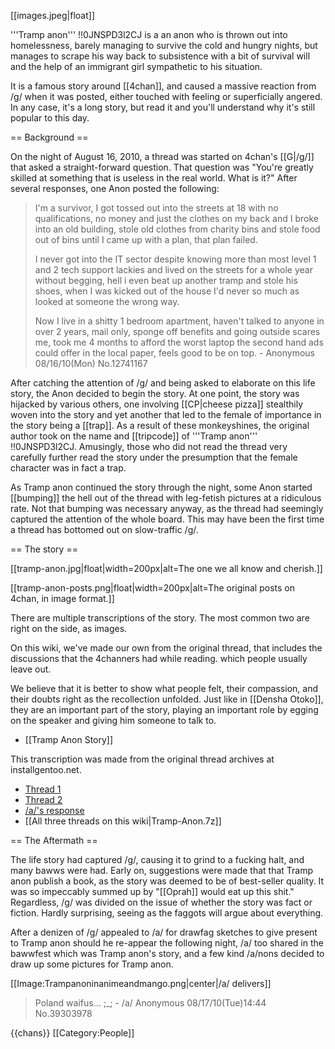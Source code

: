 [[images.jpeg|float]]

'''Tramp anon''' !!0JNSPD3l2CJ is a an anon who is thrown out into homelessness, barely managing to survive the cold and hungry nights, but manages to scrape his way back to subsistence with a bit of survival will and the help of an immigrant girl sympathetic to his situation. 

It is a famous story around [[4chan]], and caused a massive reaction from /g/ when it was posted, either touched with feeling or superficially angered. In any case, it's a long story, but read it and you'll understand why it's still popular to this day.

== Background ==

On the night of August 16, 2010, a thread was started on 4chan's [[G|/g/]] that asked a straight-forward question. That question was "You're greatly skilled at something that is useless in the real world. What is it?" After several responses, one Anon posted the following:

> I'm a survivor, I got tossed out into the streets at 18 with no qualifications, no money and just the clothes on my back and I broke into an old building, stole old clothes from charity bins and stole food out of bins until I came up with a plan, that plan failed. 
> 
> I never got into the IT sector despite knowing more than most level 1 and 2 tech support lackies and lived on the streets for a whole year without begging, hell i even beat up another tramp and stole his shoes, when I was kicked out of the house I'd never so much as looked at someone the wrong way.
> 
> Now I live in a shitty 1 bedroom apartment, haven't talked to anyone in over 2 years, mail only, sponge off benefits and going outside scares me, took me 4 months to afford the worst laptop the second hand ads could offer in the local paper, feels good to be on top. - Anonymous 08/16/10(Mon) No.12741167

After catching the attention of /g/ and being asked to elaborate on this life story, the Anon decided to begin the story. At one point, the story was hijacked by various others, one involving [[CP|cheese pizza]] stealthily woven into the story and yet another that led to the female of importance in the story being a [[trap]]. As a result of these monkeyshines, the original author took on the name and [[tripcode]] of '''Tramp anon''' !!0JNSPD3l2CJ. Amusingly, those who did not read the thread very carefully further read the story under the presumption that the female character was in fact a trap.

As Tramp anon continued the story through the night, some Anon started [[bumping]] the hell out of the thread with leg-fetish pictures at a ridiculous rate. Not that bumping was necessary anyway, as the thread had seemingly captured the attention of the whole board. This may have been the first time a thread has bottomed out on slow-traffic /g/.

== The story ==

[[tramp-anon.jpg|float|width=200px|alt=The one we all know and cherish.]]

[[tramp-anon-posts.png|float|width=200px|alt=The original posts on 4chan, in image format.]]

There are multiple transcriptions of the story. The most common two are right on the side, as images. 

On this wiki, we've made our own from the original thread, that includes the discussions that the 4channers had while reading. which people usually leave out. 

We believe that it is better to show what people felt, their compassion, and their doubts right as the recollection unfolded. Just like in [[Densha Otoko]], they are an important part of the story, playing an important role by egging on the speaker and giving him someone to talk to.

* [[Tramp Anon Story]]

This transcription was made from the original thread archives at installgentoo.net.

* [Thread 1](http://archive.installgentoo.net/cgi-board.pl/g/thread/12740705)
* [Thread 2](http://archive.installgentoo.net/g/thread/12744932)
* [/a/'s response](http://archive.foolz.us/a/thread/39302939)
* [[All three threads on this wiki|Tramp-Anon.7z]]

== The Aftermath ==

The life story had captured /g/, causing it to grind to a fucking halt, and many bawws were had. Early on, suggestions were made that that Tramp anon publish a book, as the story was deemed to be of best-seller quality. It was so impeccably summed up by "[[Oprah]] would eat up this shit." Regardless, /g/ was divided on the issue of whether the story was fact or fiction. Hardly surprising, seeing as the faggots will argue about everything.

After a denizen of /g/ appealed to /a/ for drawfag sketches to give present to Tramp anon should he re-appear the following night, /a/ too shared in the bawwfest which was Tramp anon's story, and a few kind /a/nons decided to draw up some pictures for Tramp anon.

[[Image:Trampanoninanimeandmango.png|center|/a/ delivers]]

> Poland waifus... ;_; - /a/ Anonymous 08/17/10(Tue)14:44 No.39303978

{{chans}}
[[Category:People]]